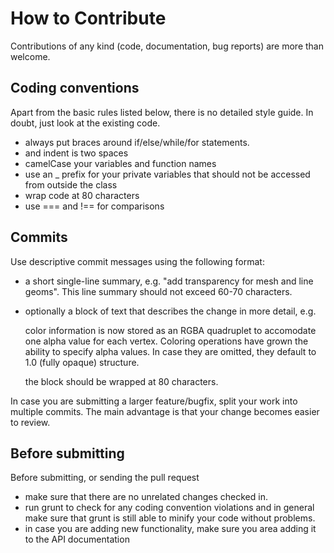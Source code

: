 How to Contribute
=========================================

Contributions of any kind (code, documentation, bug reports) are more than welcome.

Coding conventions
-----------------------------------------

Apart from the basic rules listed below, there is no detailed style guide. In doubt, just look at the existing code.

  - always put braces around if/else/while/for statements.
  - and indent is two spaces
  - camelCase your variables and function names
  - use an _ prefix for your private variables that should not be accessed from outside the class
  - wrap code at 80 characters
  - use === and !== for comparisons

Commits
-----------------------------------------

Use descriptive commit messages using the following format:

 - a short single-line summary, e.g. "add transparency for mesh and line geoms". This line summary should not exceed 60-70 characters.
 - optionally a block of text that describes the change in more detail, e.g.

      color information is now stored as an RGBA quadruplet to accomodate one 
      alpha value for each vertex. Coloring operations have grown the ability to 
      specify alpha values. In case they are omitted, they default to 1.0 
      (fully opaque) structure.

   the block should be wrapped at 80 characters.

In case you are submitting a larger feature/bugfix, split your work into multiple commits. The main advantage is that your change becomes easier to review.

Before submitting
----------------------------------------

Before submitting, or sending the pull request

 - make sure that there are no unrelated changes checked in.
 - run grunt to check for any coding convention violations and in general make sure that grunt is still able to minify your code without problems.
 - in case you are adding new functionality, make sure you area adding it to the API documentation



